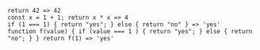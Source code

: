 <!-- placeholder to force blank line before included text -->

~~~text
return 42 => 42
const x = 1 + 1; return x * x => 4
if (1 === 1) { return "yes"; } else { return "no" } => 'yes'
function f(value) { if (value === 1 ) { return "yes"; } else { return "no"; } } return f(1) => 'yes'
~~~


<!-- placeholder to force blank line after included text -->
